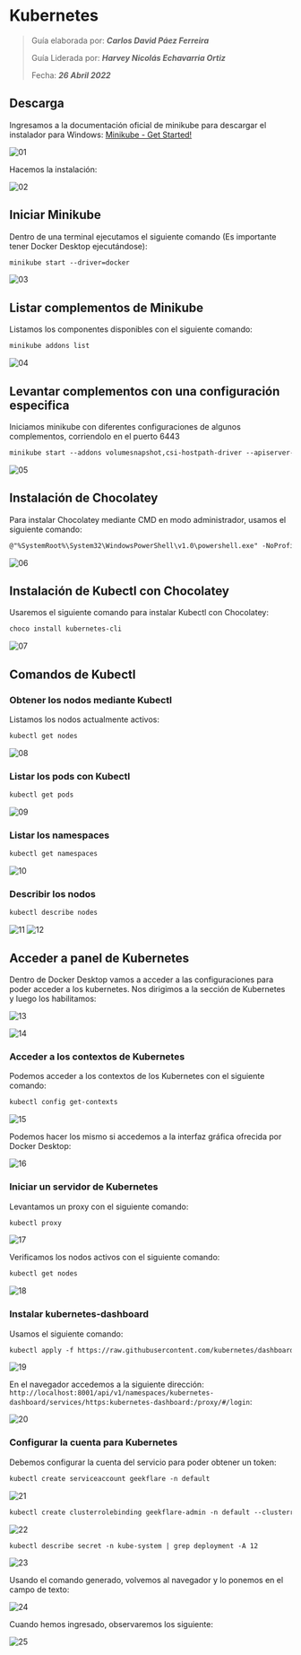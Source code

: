 # Kubernetes

> Guía elaborada por: ***Carlos David Páez Ferreira***
>
> Guía Liderada por: ***Harvey Nicolás Echavarria Ortiz***
>
> Fecha: ***26 Abril 2022***

## Descarga

Ingresamos a la documentación oficial de minikube para descargar el instalador para Windows: [Minikube - Get Started!](https://minikube.sigs.k8s.io/docs/start/)

![01](doc/01.png)

Hacemos la instalación:

![02](doc/02.png)

## Iniciar Minikube

Dentro de una terminal ejecutamos el siguiente comando (Es importante tener Docker Desktop ejecutándose):

```txt
minikube start --driver=docker
```

![03](doc/03.png)

## Listar complementos de Minikube

Listamos los componentes disponibles con el siguiente comando:

```txt
minikube addons list
```

![04](doc/04.png)

## Levantar complementos con una configuración especifica

Iniciamos minikube con diferentes configuraciones de algunos complementos, corriendolo en el puerto 6443

```txt
minikube start --addons volumesnapshot,csi-hostpath-driver --apiserver-port=6443 --container-runtime=containerd -p mc-demo --kubernetes-version=1.21.2
```

![05](doc/05.png)

## Instalación de Chocolatey

Para instalar Chocolatey mediante CMD en modo administrador, usamos el siguiente comando:

```txt
@"%SystemRoot%\System32\WindowsPowerShell\v1.0\powershell.exe" -NoProfile -InputFormat None -ExecutionPolicy Bypass -Command "[System.Net.ServicePointManager]::SecurityProtocol = 3072; iex ((New-Object System.Net.WebClient).DownloadString('https://community.chocolatey.org/install.ps1'))" && SET "PATH=%PATH%;%ALLUSERSPROFILE%\chocolatey\bin"
```

![06](doc/06.png)

## Instalación de Kubectl con Chocolatey

Usaremos el siguiente comando para instalar Kubectl con Chocolatey:

```txt
choco install kubernetes-cli
```

![07](doc/07.png)

## Comandos de Kubectl

### Obtener los nodos mediante Kubectl

Listamos los nodos actualmente activos:

```txt
kubectl get nodes
```

![08](doc/08.png)

### Listar los pods con Kubectl

```txt
kubectl get pods
```

![09](doc/09.png)

### Listar los namespaces

```txt
kubectl get namespaces
```

![10](doc/10.png)

### Describir los nodos

```txt
kubectl describe nodes
```

![11](doc/11.png)
![12](doc/12.png)

## Acceder a panel de Kubernetes

Dentro de Docker Desktop vamos a acceder a las configuraciones para poder acceder a los kubernetes. Nos dirigimos a la sección de Kubernetes y luego los habilitamos:

![13](doc/13.png)

![14](doc/14.png)

### Acceder a los contextos de Kubernetes

Podemos acceder a los contextos de los Kubernetes con el siguiente comando:

```txt
kubectl config get-contexts
```

![15](doc/15.png)

Podemos hacer los mismo si accedemos a la interfaz gráfica ofrecida por Docker Desktop:

![16](doc/16.png)

### Iniciar un servidor de Kubernetes

Levantamos un proxy con el siguiente comando:

```txt
kubectl proxy
```

![17](doc/17.png)

Verificamos los nodos activos con el siguiente comando:

```txt
kubectl get nodes
```

![18](doc/18.png)

### Instalar kubernetes-dashboard

Usamos el siguiente comando:

```txt
kubectl apply -f https://raw.githubusercontent.com/kubernetes/dashboard/v2.5.0/aio/deploy/recommended.yaml
```

![19](doc/19.png)

En el navegador accedemos a la siguiente dirección: `http://localhost:8001/api/v1/namespaces/kubernetes-dashboard/services/https:kubernetes-dashboard:/proxy/#/login`:

![20](doc/20.png)

### Configurar la cuenta para Kubernetes

Debemos configurar la cuenta del servicio para poder obtener un token:

```txt
kubectl create serviceaccount geekflare -n default
```

![21](doc/21.png)

```txt
kubectl create clusterrolebinding geekflare-admin -n default --clusterrole=cluster-admin --serviceaccount=default:geekflare
```

![22](doc/22.png)

```txt
kubectl describe secret -n kube-system | grep deployment -A 12
```

![23](doc/23.png)

Usando el comando generado, volvemos al navegador y lo ponemos en el campo de texto:

![24](doc/24.png)

Cuando hemos ingresado, observaremos los siguiente:

![25](doc/25.png)
